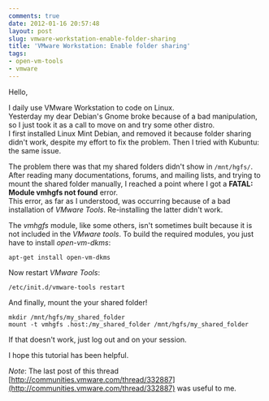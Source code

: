```yaml
---
comments: true
date: 2012-01-16 20:57:48
layout: post
slug: vmware-workstation-enable-folder-sharing
title: 'VMware Workstation: Enable folder sharing'
tags:
- open-vm-tools
- vmware
---
```


Hello,

I daily use VMware Workstation to code on Linux.  
Yesterday my dear Debian's Gnome broke because of a bad manipulation, so I just took it as a call to move on and try some other distro.  
I first installed Linux Mint Debian, and removed it because folder sharing didn't work, despite my effort to fix the problem. Then I tried with Kubuntu: the same issue.

The problem there was that my shared folders didn't show in `/mnt/hgfs/`.  
After reading many documentations, forums, and mailing lists, and trying to mount the shared folder manually, I reached a point where I got a **FATAL: Module vmhgfs not found** error.  
This error, as far as I understood, was occurring because of a bad installation of *VMware Tools*. Re-installing the latter didn't work.

The *vmhgfs* module, like some others, isn't sometimes built because it is not included in the *VMware tools*.
To build the required modules, you just have to install *open-vm-dkms*:

    apt-get install open-vm-dkms

Now restart *VMware Tools*:

    /etc/init.d/vmware-tools restart

And finally, mount the your shared folder!

    mkdir /mnt/hgfs/my_shared_folder
    mount -t vmhgfs .host:/my_shared_folder /mnt/hgfs/my_shared_folder

If that doesn't work, just log out and on your session.

I hope this tutorial has been helpful.

*Note*: The last post of this thread [http://communities.vmware.com/thread/332887](http://communities.vmware.com/thread/332887) was useful to me.
